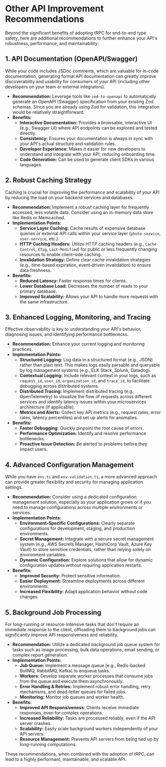 # Other API Improvement Recommendations

Beyond the significant benefits of adopting tRPC for end-to-end type safety, here are additional recommendations to further enhance your API's robustness, performance, and maintainability:

## 1. API Documentation (OpenAPI/Swagger)

While your code includes JSDoc comments, which are valuable for in-code documentation, generating formal API documentation can greatly improve discoverability and usability for consumers of your API (including other developers on your team or external integrators).

*   **Recommendation:** Leverage tools like `zod-to-openapi` to automatically generate an OpenAPI (Swagger) specification from your existing Zod schemas. Since you are already using Zod for validation, this integration would be relatively straightforward.
*   **Benefits:**
    *   **Interactive Documentation:** Provides a browsable, interactive UI (e.g., Swagger UI) where API endpoints can be explored and tested directly.
    *   **Consistency:** Ensures your documentation is always in sync with your API's actual structure and validation rules.
    *   **Developer Experience:** Makes it easier for new developers to understand and integrate with your API, reducing onboarding time.
    *   **Code Generation:** Can be used to generate client SDKs in various languages.

## 2. Robust Caching Strategy

Caching is crucial for improving the performance and scalability of your API by reducing the load on your backend services and databases.

*   **Recommendation:** Implement a robust caching layer for frequently accessed, less volatile data. Consider using an in-memory data store like Redis or Memcached.
*   **Implementation Points:**
    *   **Service Layer Caching:** Cache results of expensive database queries or external API calls within your service layer (`photo-service`, `user-service`, etc.).
    *   **HTTP Caching Headers:** Utilize HTTP caching headers (e.g., `Cache-Control`, `ETag`, `Last-Modified`) for public or less frequently changing resources to enable client-side caching.
    *   **Invalidation Strategy:** Define clear cache invalidation strategies (e.g., time-based expiration, event-driven invalidation) to ensure data freshness.
*   **Benefits:**
    *   **Reduced Latency:** Faster response times for clients.
    *   **Lower Database Load:** Decreases the number of reads to your primary database.
    *   **Improved Scalability:** Allows your API to handle more requests with the same infrastructure.

## 3. Enhanced Logging, Monitoring, and Tracing

Effective observability is key to understanding your API's behavior, diagnosing issues, and identifying performance bottlenecks.

*   **Recommendation:** Enhance your current logging and monitoring practices.
*   **Implementation Points:**
    *   **Structured Logging:** Log data in a structured format (e.g., JSON) rather than plain text. This makes logs easily parsable and queryable by log management systems (e.g., ELK Stack, Splunk, Datadog).
    *   **Contextual Logging:** Include relevant context in your logs, such as `request_id`, `user_id`, `organization_id`, and `trace_id`, to facilitate debugging across distributed systems.
    *   **Distributed Tracing:** Implement distributed tracing (e.g., OpenTelemetry) to visualize the flow of requests across different services and identify latency issues within your microservices architecture (if applicable).
    *   **Metrics and Alerts:** Collect key API metrics (e.g., request rates, error rates, latency percentiles) and set up alerts for anomalies.
*   **Benefits:**
    *   **Faster Debugging:** Quickly pinpoint the root cause of errors.
    *   **Performance Optimization:** Identify and resolve performance bottlenecks.
    *   **Proactive Issue Detection:** Be alerted to problems before they impact users.

## 4. Advanced Configuration Management

While you have `env.ts` and `env-validation.ts`, a more advanced approach can provide greater flexibility and security for managing application settings.

*   **Recommendation:** Consider using a dedicated configuration management solution, especially as your application grows or if you need to manage configurations across multiple environments or services.
*   **Implementation Points:**
    *   **Environment-Specific Configurations:** Clearly separate configurations for development, staging, and production environments.
    *   **Secret Management:** Integrate with a secure secret management system (e.g., AWS Secrets Manager, HashiCorp Vault, Azure Key Vault) to store sensitive credentials, rather than relying solely on environment variables.
    *   **Dynamic Configuration:** Explore solutions that allow for dynamic configuration updates without requiring application restarts.
*   **Benefits:**
    *   **Improved Security:** Protect sensitive information.
    *   **Easier Deployment:** Streamline deployments across different environments.
    *   **Increased Flexibility:** Adapt application behavior without code changes.

## 5. Background Job Processing

For long-running or resource-intensive tasks that don't require an immediate response to the client, offloading them to background jobs can significantly improve API responsiveness and reliability.

*   **Recommendation:** Utilize a dedicated background job queue system for tasks such as image processing, bulk data operations, email sending, or complex report generation.
*   **Implementation Points:**
    *   **Job Queue:** Implement a message queue (e.g., Redis-backed BullMQ, RabbitMQ, Kafka) to enqueue tasks.
    *   **Workers:** Develop separate worker processes that consume jobs from the queue and execute them asynchronously.
    *   **Error Handling & Retries:** Implement robust error handling, retry mechanisms, and dead-letter queues for failed jobs.
    *   **Monitoring:** Monitor job queues and worker health.
*   **Benefits:**
    *   **Improved API Responsiveness:** Clients receive immediate responses, even for complex operations.
    *   **Increased Reliability:** Tasks are processed reliably, even if the API server crashes.
    *   **Scalability:** Easily scale background workers independently of your API servers.
    *   **Resource Management:** Prevents API servers from being tied up by long-running computations.

These recommendations, when combined with the adoption of tRPC, can lead to a highly performant, maintainable, and scalable API.